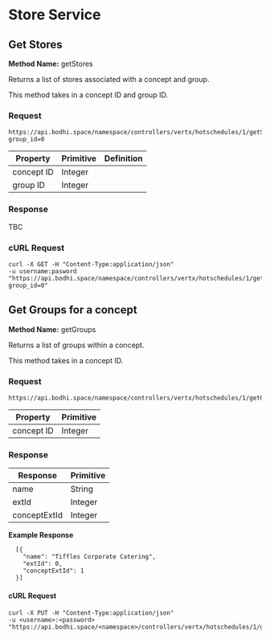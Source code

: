 # Store Service



## Get Stores

**Method Name:** getStoresReturns a list of stores associated with a concept and group.
This method takes in a concept ID and group ID.


### Request

````
https://api.bodhi.space/namespace/controllers/vertx/hotschedules/1/getStores?group_id=0
````


Property | Primitive | Definition
------------ | ------------- | ------------
concept ID | Integer  | group ID  | Integer | 


### Response

TBC


### cURL Request

```
curl -X GET -H "Content-Type:application/json" 
-u username:pasword 
"https://api.bodhi.space/namespace/controllers/vertx/hotschedules/1/getStores?group_id=0"
```





## Get Groups for a concept

**Method Name:** getGroupsReturns a list of groups within a concept.
This method takes in a concept ID.


### Request

````
https://api.bodhi.space/namespace/controllers/vertx/hotschedules/1/getGroups
````


Property | Primitive | 
------------ | ------------- | 
concept ID | Integer  | 


### Response



Response | Primitive | 
------------ | ------------- | 
name | String | 
extId | Integer | 
conceptExtId | Integer | 


**Example Response**

```
  [{
    "name": "Tiffles Corporate Catering",
    "extId": 0,
    "conceptExtId": 1
  }]
```

#### cURL Request 

````
curl -X PUT -H "Content-Type:application/json" 
-u <username>:<password> 
"https://api.bodhi.space/<namespace>/controllers/vertx/hotschedules/1/getGroups
````
